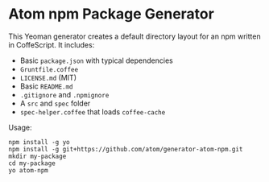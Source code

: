 # Atom npm Package Generator

This Yeoman generator creates a default directory layout for an npm written in
CoffeScript. It includes:

* Basic `package.json` with typical dependencies
* `Gruntfile.coffee`
* `LICENSE.md` (MIT)
* Basic `README.md`
* `.gitignore` and `.npmignore`
* A `src` and `spec` folder
* `spec-helper.coffee` that loads `coffee-cache`

Usage:

```
npm install -g yo
npm install -g git+https://github.com/atom/generator-atom-npm.git
mkdir my-package
cd my-package
yo atom-npm
```
